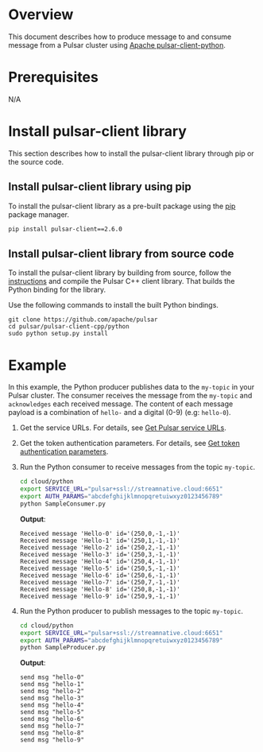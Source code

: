 # Overview

This document describes how to produce message to and consume message from a Pulsar cluster using [Apache pulsar-client-python](https://github.com/apache/pulsar/tree/master/pulsar-client-cpp/python).

# Prerequisites

N/A

# Install pulsar-client library

This section describes how to install the pulsar-client library through pip or the source code.

## Install pulsar-client library using pip

To install the pulsar-client library as a pre-built package using the [pip](https://pip.pypa.io/en/stable/) package manager.

```bash
pip install pulsar-client==2.6.0
```

## Install pulsar-client library from source code

To install the pulsar-client library by building from source, follow the [instructions](https://pulsar.apache.org/docs/en/client-libraries-cpp#compilation) and compile the Pulsar C++ client library. That builds the Python binding for the library.

Use the following commands to install the built Python bindings.

```shell script
git clone https://github.com/apache/pulsar
cd pulsar/pulsar-client-cpp/python
sudo python setup.py install
```

# Example

In this example, the Python producer publishes data to the `my-topic` in your Pulsar cluster. The consumer receives the message from the `my-topic` and `acknowledges` each received message.
The content of each message payload is a combination of `hello-` and a digital (0-9) (e.g: `hello-0`).

1. Get the service URLs. For details, see [Get Pulsar service URLs](https://github.com/streamnative/pulsar-examples/tree/master/cloud#get-pulsar-service-urls).

2. Get the token authentication parameters. For details, see [Get token authentication parameters](https://github.com/streamnative/pulsar-examples/tree/master/cloud#get-token-authentication-parameters).

3. Run the Python consumer to receive messages from the topic  `my-topic`.

    ```bash
    cd cloud/python
    export SERVICE_URL="pulsar+ssl://streamnative.cloud:6651"
    export AUTH_PARAMS="abcdefghijklmnopqretuiwxyz0123456789"
    python SampleConsumer.py
    ```

    **Output**:

    ```text
    Received message 'Hello-0' id='(250,0,-1,-1)'
    Received message 'Hello-1' id='(250,1,-1,-1)'
    Received message 'Hello-2' id='(250,2,-1,-1)'
    Received message 'Hello-3' id='(250,3,-1,-1)'
    Received message 'Hello-4' id='(250,4,-1,-1)'
    Received message 'Hello-5' id='(250,5,-1,-1)'
    Received message 'Hello-6' id='(250,6,-1,-1)'
    Received message 'Hello-7' id='(250,7,-1,-1)'
    Received message 'Hello-8' id='(250,8,-1,-1)'
    Received message 'Hello-9' id='(250,9,-1,-1)'
    ```

4. Run the Python producer to publish messages to the topic `my-topic`.

    ```bash
    cd cloud/python
    export SERVICE_URL="pulsar+ssl://streamnative.cloud:6651"
    export AUTH_PARAMS="abcdefghijklmnopqretuiwxyz0123456789"
    python SampleProducer.py
    ```

    **Output**:

    ```text
    send msg "hello-0"
    send msg "hello-1"
    send msg "hello-2"
    send msg "hello-3"
    send msg "hello-4"
    send msg "hello-5"
    send msg "hello-6"
    send msg "hello-7"
    send msg "hello-8"
    send msg "hello-9"
    ```
